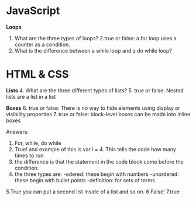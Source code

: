 # JavaScript

**Loops**
1. What are the three types of loops?
2.true or false: a for loop uses a counter as a condition. 
3. What is the difference between a while loop and a do while loop?



# HTML & CSS

**Lists**
4. What are the three different types of lists?
5. true or false: Nested lists are a list in a list

**Boxes**
6. true or false: There is no way to hide elements using display or visibility properties
7. true or false: block-level boxes can be made into inline boxes








Answers:
1. For, while, do while
2. True! and example of this is var i = 4. This tells the code how many times to run.
3. the difference is that the statement in the code block come before the condition.
4. the three types are:
      -odered: these begin with numbers
      -unordered: these begin with bullet points
      -definition: for sets of terms
 
5.True you can put a second list inside of a list and so on. 
6 False!
7.true
